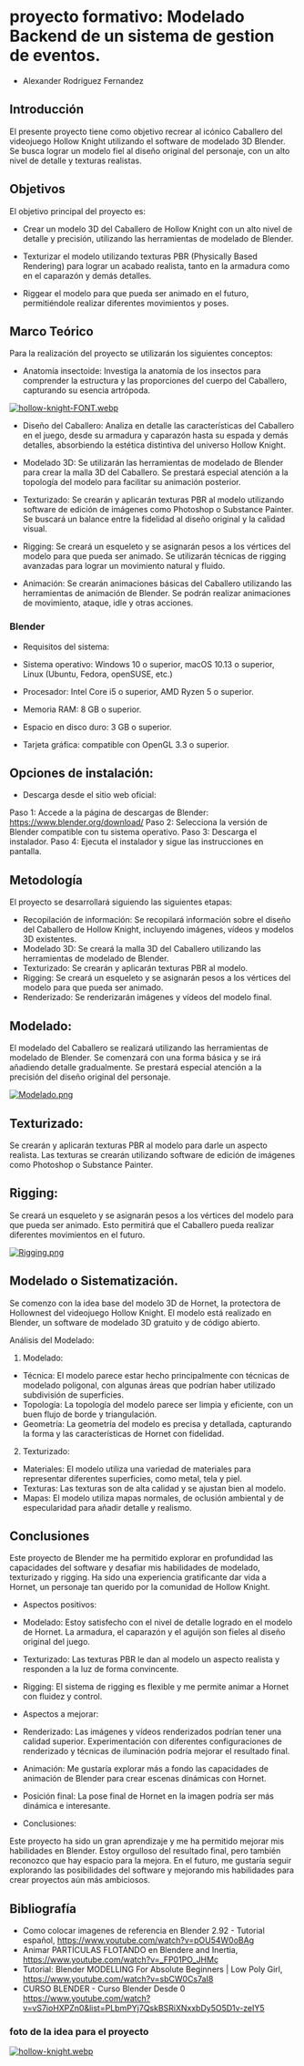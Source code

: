 # proyecto formativo: Modelado Backend de un sistema de gestion de eventos.
- Alexander Rodriguez Fernandez

##	Introducción

El presente proyecto tiene como objetivo recrear al icónico Caballero del videojuego Hollow Knight utilizando el software de modelado 3D Blender. Se busca lograr un modelo fiel al diseño original del personaje, con un alto nivel de detalle y texturas realistas.

##	Objetivos

El objetivo principal del proyecto es:

* Crear un modelo 3D del Caballero de Hollow Knight con un alto nivel de detalle y precisión, utilizando las herramientas de modelado de Blender.

* Texturizar el modelo utilizando texturas PBR (Physically Based Rendering) para lograr un acabado realista, tanto en la armadura como en el caparazón y demás detalles.

* Riggear el modelo para que pueda ser animado en el futuro, permitiéndole realizar diferentes movimientos y poses.

##	Marco Teórico

Para la realización del proyecto se utilizarán los siguientes conceptos:

- Anatomía insectoide: Investiga la anatomía de los insectos para comprender la estructura y las proporciones del cuerpo del Caballero, capturando su esencia artrópoda.

[![hollow-knight-FONT.webp](https://i.postimg.cc/Y24dCsQp/hollow-knight-FONT.webp)](https://postimg.cc/K42P9Q9V)

- Diseño del Caballero: Analiza en detalle las características del Caballero en el juego, desde su armadura y caparazón hasta su espada y demás detalles, absorbiendo la    estética distintiva del universo Hollow Knight.

- Modelado 3D: Se utilizarán las herramientas de modelado de Blender para crear la malla 3D del Caballero. Se prestará especial atención a la topología del modelo para facilitar su animación posterior.


- Texturizado: Se crearán y aplicarán texturas PBR al modelo utilizando software de edición de imágenes como Photoshop o Substance Painter. Se buscará un balance entre la fidelidad al diseño original y la calidad visual.

- Rigging: Se creará un esqueleto y se asignarán pesos a los vértices del modelo para que pueda ser animado. Se utilizarán técnicas de rigging avanzadas para lograr un movimiento natural y fluido.


- Animación: Se crearán animaciones básicas del Caballero utilizando las herramientas de animación de Blender. Se podrán realizar animaciones de movimiento, ataque, idle y otras acciones.

###	Blender

- Requisitos del sistema:

- Sistema operativo: Windows 10 o superior, macOS 10.13 o superior, Linux (Ubuntu, Fedora, openSUSE, etc.)
- Procesador: Intel Core i5 o superior, AMD Ryzen 5 o superior.
- Memoria RAM: 8 GB o superior.
- Espacio en disco duro: 3 GB o superior.
- Tarjeta gráfica: compatible con OpenGL 3.3 o superior.

## Opciones de instalación:

- Descarga desde el sitio web oficial:

Paso 1: Accede a la página de descargas de Blender: https://www.blender.org/download/
Paso 2: Selecciona la versión de Blender compatible con tu sistema operativo.
Paso 3: Descarga el instalador.
Paso 4: Ejecuta el instalador y sigue las instrucciones en pantalla.

##	Metodología

El proyecto se desarrollará siguiendo las siguientes etapas:

- Recopilación de información: Se recopilará información sobre el diseño del Caballero de Hollow Knight, incluyendo imágenes, vídeos y modelos 3D existentes.
- Modelado 3D: Se creará la malla 3D del Caballero utilizando las herramientas de modelado de Blender.
- Texturizado: Se crearán y aplicarán texturas PBR al modelo.
- Rigging: Se creará un esqueleto y se asignarán pesos a los vértices del modelo para que pueda ser animado.
- Renderizado: Se renderizarán imágenes y vídeos del modelo final.

## Modelado:

El modelado del Caballero se realizará utilizando las herramientas de modelado de Blender. Se comenzará con una forma básica y se irá añadiendo detalle gradualmente. Se prestará especial atención a la precisión del diseño original del personaje.

[![Modelado.png](https://i.postimg.cc/L5k5SZFY/Modelado.png)](https://postimg.cc/Wq3T6z3T)

## Texturizado:

Se crearán y aplicarán texturas PBR al modelo para darle un aspecto realista. Las texturas se crearán utilizando software de edición de imágenes como Photoshop o Substance Painter.

## Rigging:

Se creará un esqueleto y se asignarán pesos a los vértices del modelo para que pueda ser animado. Esto permitirá que el Caballero pueda realizar diferentes movimientos en el futuro.

[![Rigging.png](https://i.postimg.cc/J7jGZSHr/Rigging.png)](https://postimg.cc/c64xN9c2)

##	Modelado o Sistematización.

Se comenzo con la idea base del modelo 3D de Hornet, la protectora de Hollownest del videojuego Hollow Knight. El modelo está realizado en Blender, un software de modelado 3D gratuito y de código abierto.

Análisis del Modelado:

1. Modelado:

- Técnica: El modelo parece estar hecho principalmente con técnicas de modelado poligonal, con algunas áreas que podrían haber utilizado subdivisión de superficies.
- Topología: La topología del modelo parece ser limpia y eficiente, con un buen flujo de borde y triangulación.
- Geometría: La geometría del modelo es precisa y detallada, capturando la forma y las características de Hornet con fidelidad.

2. Texturizado:

- Materiales: El modelo utiliza una variedad de materiales para representar diferentes superficies, como metal, tela y piel.
- Texturas: Las texturas son de alta calidad y se ajustan bien al modelo.
- Mapas: El modelo utiliza mapas normales, de oclusión ambiental y de especularidad para añadir detalle y realismo.

##	Conclusiones

Este proyecto de Blender me ha permitido explorar en profundidad las capacidades del software y desafiar mis habilidades de modelado, texturizado y rigging. Ha sido una experiencia gratificante dar vida a Hornet, un personaje tan querido por la comunidad de Hollow Knight.

- Aspectos positivos:

- Modelado: Estoy satisfecho con el nivel de detalle logrado en el modelo de Hornet. La armadura, el caparazón y el aguijón son fieles al diseño original del juego.
- Texturizado: Las texturas PBR le dan al modelo un aspecto realista y responden a la luz de forma convincente.
- Rigging: El sistema de rigging es flexible y me permite animar a Hornet con fluidez y control.

- Aspectos a mejorar:

- Renderizado: Las imágenes y vídeos renderizados podrían tener una calidad superior. Experimentación con diferentes configuraciones de renderizado y técnicas de iluminación podría mejorar el resultado final.
- Animación: Me gustaría explorar más a fondo las capacidades de animación de Blender para crear escenas dinámicas con Hornet.
- Posición final: La pose final de Hornet en la imagen podría ser más dinámica e interesante.

- Conclusiones:

Este proyecto ha sido un gran aprendizaje y me ha permitido mejorar mis habilidades en Blender. Estoy orgulloso del resultado final, pero también reconozco que hay espacio para la mejora. En el futuro, me gustaría seguir explorando las posibilidades del software y mejorando mis habilidades para crear proyectos aún más ambiciosos.

##	Bibliografía

-  Como colocar imagenes de referencia en Blender 2.92 - Tutorial español, https://www.youtube.com/watch?v=pOU54W0oBAg
-  Animar PARTÍCULAS FLOTANDO en Blendere and Inertia,  https://www.youtube.com/watch?v=_FP01PO_JHMç
-  Tutorial: Blender MODELLING For Absolute Beginners | Low Poly Girl, https://www.youtube.com/watch?v=sbCW0Cs7aI8
-  CURSO BLENDER - Curso Blender Desde 0 https://www.youtube.com/watch?v=vS7ioHXPZn0&list=PLbmPYj7QskBSRiXNxxbDy5O5D1v-zeIY5



### foto de la idea para el proyecto

[![hollow-knight.webp](https://i.postimg.cc/jjsx4NRj/hollow-knight.webp)](https://postimg.cc/QFyZXF9L)






